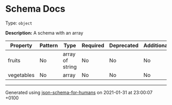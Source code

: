 # Schema Docs

Type: `object`

**Description:** A schema with an array

| Property | Pattern | Type | Required | Deprecated | Additional | Description |
| -------- | ------- | ---- | -------- | ---------- | ---------- | ----------- |
|fruits|No|array of string|No|No| No||
|vegetables|No|array|No|No| No||

----------------------------------------------------------------------------------------------------------------------------
Generated using [json-schema-for-humans](https://github.com/coveooss/json-schema-for-humans) on 2021-01-31 at 23:00:07 +0100